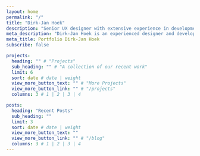 ```yaml
---
layout: home
permalink: "/"
title: "Dirk-Jan Hoek"
description: "Senior UX designer with extensive experience in development. Sharp eye for detail and creative in finding solutions. Excellent verbal and written skills."
meta_description: "Dirk-Jan Hoek is an experienced designer and developer."
meta_title: Portfolio Dirk-Jan Hoek
subscribe: false

projects:
  heading: "" # "Projects"
  sub_heading: "" # "A collection of our recent work"
  limit: 6
  sort: date # date | weight
  view_more_button_text: "" # "More Projects"
  view_more_button_link: "" # "/projects"
  columns: 3 # 1 | 2 | 3 | 4

posts:
  heading: "Recent Posts"
  sub_heading: ""
  limit: 3
  sort: date # date | weight
  view_more_button_text: ""
  view_more_button_link: "" # "/blog"
  columns: 3 # 1 | 2 | 3 | 4
---
```

